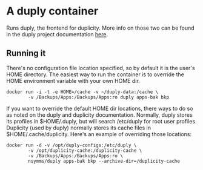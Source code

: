 # A duply container

Runs duply, the frontend for duplicity.
More info on those two can be found in the duply project documentation [here](http://duply.net/wiki/index.php/Duply-documentation).

## Running it

There's no configuration file location specified, so by default it is the user's HOME directory. The easiest way to run the container is to override the HOME environment variable with your own HOME dir.

```
docker run -i -t -e HOME=/cache -v ~/duply-data:/cache \
        -v /Backups/Apps:/Backups/Apps:ro duply apps-bak bkp
```

If you want to override the default HOME dir locations, there ways to do so as noted on the duply and duplicity documentation. Normally, duply stores its profiles in $HOME/.duply, but will search /etc/duply for root user profiles. Duplicity (used by duply) normally stores its cache files in $HOME/.cache/duplicity. Here's an example of overriding those locations:

```
docker run -d -v /opt/duply-configs:/etc/duply \
        -v /opt/duplicity-cache:/duplicity-cache \
        -v /Backups/Apps:/Backups/Apps:ro \
        nsymms/duply apps-bak bkp --archive-dir=/duplicity-cache
```
